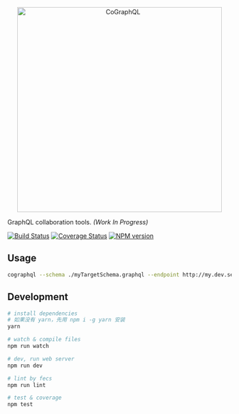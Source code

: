 <p align="center">
    <img src="https://cloud.githubusercontent.com/assets/157338/22105055/31abae9e-de7d-11e6-9c92-af7a63ee89b0.png" width="460" alt="CoGraphQL">
</p>

GraphQL collaboration tools. *(Work In Progress)*

[![Build Status][travis-image]][travis-url]
[![Coverage Status][coveralls-image]][coveralls-url]
[![NPM version][npm-image]][npm-url]

## Usage

```bash
cographql --schema ./myTargetSchema.graphql --endpoint http://my.dev.server/graphql
```

[travis-url]: https://travis-ci.org/ecomfe/cographql
[travis-image]: https://img.shields.io/travis/ecomfe/cographql/master.svg
[coveralls-url]: https://coveralls.io/github/ecomfe/cographql
[coveralls-image]: https://img.shields.io/coveralls/ecomfe/cographql/master.svg
[npm-url]: https://www.npmjs.com/package/cographql
[npm-image]: https://img.shields.io/npm/v/cographql.svg

## Development

```bash
# install dependencies
# 如果没有 yarn，先用 npm i -g yarn 安装
yarn

# watch & compile files
npm run watch

# dev, run web server
npm run dev

# lint by fecs
npm run lint

# test & coverage
npm test
```

